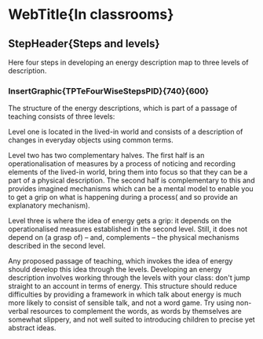 # WebTitle{In classrooms}

## StepHeader{Steps and levels}

Here four steps in developing an energy description map to three levels of description.

### InsertGraphic{TPTeFourWiseStepsPID}{740}{600}

The structure of the energy descriptions, which is part of a passage of teaching consists of three levels:

Level one is located in the lived-in world and consists of a description of changes in everyday objects using common terms.

Level two has two complementary halves. The first half is an operationalisation of measures by a process of noticing and recording elements of the lived-in world, bring them into focus so that they can be a part of a physical description. The second half is complementary to this and provides imagined mechanisms which can be a mental model to enable you to get a grip on what is happening during a process( and so provide an explanatory mechanism).

Level three is where the idea of energy gets a grip: it depends on the operationalised measures established in the second level. Still, it does not depend on (a grasp of) – and, complements – the physical mechanisms described in the second level.

Any proposed passage of teaching, which invokes the idea of energy should develop this idea through the levels. Developing an energy description involves working through the levels with your class: don't jump straight to an account in terms of energy. This structure should reduce difficulties by providing a framework in which talk about energy is much more likely to consist of sensible talk, and not a word game. Try using non-verbal resources to complement the words, as words by themselves are somewhat slippery, and not well suited to introducing children to precise yet abstract ideas.
